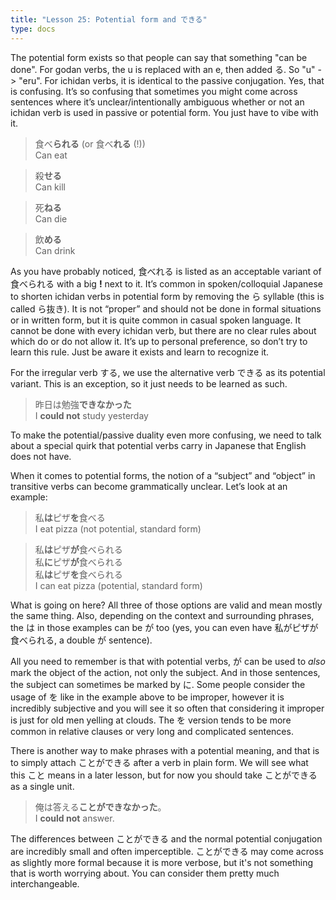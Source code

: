```yaml
---
title: "Lesson 25: Potential form and できる"
type: docs
---
```



The potential form exists so that people can say that something "can be done". For godan verbs, the u is replaced with an e, then added る. So "u" \-\> "eru". For ichidan verbs, it is identical to the passive conjugation. Yes, that is confusing. It’s so confusing that sometimes you might come across sentences where it’s unclear/intentionally ambiguous whether or not an ichidan verb is used in passive or potential form. You just have to vibe with it.

> 食べ<b>られる</b> (or 食べ<b>れる</b> (!))  
> Can eat

> 殺<b>せる</b>  
> Can kill

> 死<b>ねる</b>  
> Can die

> 飲<b>める</b>  
> Can drink


As you have probably noticed, 食べれる is listed as an acceptable variant of 食べられる with a big **!** next to it. It’s common in spoken/colloquial Japanese to shorten ichidan verbs in potential form by removing the ら syllable (this is called ら抜き). It is not “proper” and should not be done in formal situations or in written form, but it is quite common in casual spoken language. It cannot be done with every ichidan verb, but there are no clear rules about which do or do not allow it. It’s up to personal preference, so don’t try to learn this rule. Just be aware it exists and learn to recognize it.

For the irregular verb する, we use the alternative verb できる as its potential variant. This is an exception, so it just needs to be learned as such. 

> 昨日は勉強<b>できなかった</b>  
> I <b>could not</b> study yesterday


To make the potential/passive duality even more confusing, we need to talk about a special quirk that potential verbs carry in Japanese that English does not have.

When it comes to potential forms, the notion of a “subject” and “object” in transitive verbs can become grammatically unclear. Let’s look at an example:

> 私<b>は</b>ピザ<b>を</b>食べる  
> I eat pizza (not potential, standard form)

> 私<b>は</b>ピザ<b>が</b>食べられる  
> 私<b>に</b>ピザ<b>が</b>食べられる  
> 私<b>は</b>ピザ<b>を</b>食べられる  
> I can eat pizza (potential, standard form)


What is going on here? All three of those options are valid and mean mostly the same thing. Also, depending on the context and surrounding phrases, the は in those examples can be が too (yes, you can even have 私がピザが食べられる, a double が sentence). 

All you need to remember is that with potential verbs, が can be used to *also* mark the object of the action, not only the subject. And in those sentences, the subject can sometimes be marked by に. Some people consider the usage of を like in the example above to be improper, however it is incredibly subjective and you will see it so often that considering it improper is just for old men yelling at clouds. The を version tends to be more common in relative clauses or very long and complicated sentences.

There is another way to make phrases with a potential meaning, and that is to simply attach ことができる after a verb in plain form. We will see what this こと means in a later lesson, but for now you should take ことができる as a single unit. 

> 俺は答える<b>ことができなかった</b>。  
> I <b>could not</b> answer.


The differences between ことができる and the normal potential conjugation are incredibly small and often imperceptible. ことができる may come across as slightly more formal because it is more verbose, but it's not something that is worth worrying about. You can consider them pretty much interchangeable.